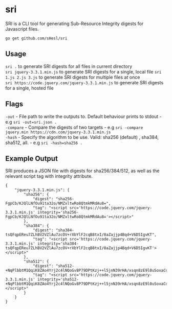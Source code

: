 # sri

SRI is a CLI tool for generating Sub-Resource Integrity digests for Javascript files. 

`go get github.com/sHesl/sri`

## Usage

`sri .` to generate SRI digests for all files in current directory         
`sri jquery-3.3.1.min.js` to generate SRI digests for a single, local file
`sri 1.js 2.js 3.js` to generate SRI digests for multiple files at once       
`sri https://code.jquery.com/jquery-3.3.1.min.js` to generate SRI digests for a single, hosted file    


## Flags
`-out` - File path to write the outputs to. Default behaviour prints to stdout - e.g `sri -out=sri.json .`     
`-compare` - Compare the digests of two targets - e.g `sri -compare jquery.min https://cdn.com/jquery-3.3.1.min.js`     
`-hash` - Specify the algorithm to be use. Valid: sha256 (default) , sha384, sha512, all. - e.g `sri -hash=sha256 .`

## Example Output
SRI produces a JSON file with digests for sha256/384/512, as well as the relevant script tag with integrity attribute.  
```
{
	"jquery-3.3.1.min.js": {
		"sha256": {
			"digest": "sha256-FgpCb/KJQlLNfOu91ta32o/NMZxltwRo8QtmkMRdAu8=",
			"tag": "<script src='https://code.jquery.com/jquery-3.3.1.min.js' integrity='sha256-FgpCb/KJQlLNfOu91ta32o/NMZxltwRo8QtmkMRdAu8='></script>"
		},
		"sha384": {
			"digest": "sha384-tsQFqpEReu7ZLhBV2VZlAu7zcOV+rXbYlF2cqB8txI/8aZajjp4Bqd+V6D5IgvKT",
			"tag": "<script src='https://code.jquery.com/jquery-3.3.1.min.js' integrity='sha384-tsQFqpEReu7ZLhBV2VZlAu7zcOV+rXbYlF2cqB8txI/8aZajjp4Bqd+V6D5IgvKT'></script>"
		},
		"sha512": {
			"digest": "sha512-+NqPlbbtM1QqiK8ZAo4Yrj2c4lNQoGv8P79DPtKzj++l5jnN39rHA/xsqn8zE9l0uSoxaCdrOgFs6yjyfbBxSg==",
			"tag": "<script src='https://code.jquery.com/jquery-3.3.1.min.js' integrity='sha512-+NqPlbbtM1QqiK8ZAo4Yrj2c4lNQoGv8P79DPtKzj++l5jnN39rHA/xsqn8zE9l0uSoxaCdrOgFs6yjyfbBxSg=='></script>"
		}
	}
}
```
